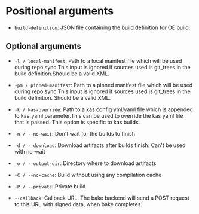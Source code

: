 # Positional arguments

* `build-definition`: JSON file containing the build definition for OE build.

## Optional arguments

* `-l / local-manifest`: Path to a local manifest file which will be used during repo sync.This input is ignored if sources used is git_trees in the build definition.Should be a valid XML.

* `-pm / pinned-manifest`: Path to a pinned manifest file which will be used during repo sync.This input is ignored if sources used is git_trees in the build definition. Should be a valid XML.

* `-k / kas-override`: Path to a kas config yml/yaml file which is appended to kas_yaml parameter.This can be used to override the kas yaml file that is passed. This option is specific to kas builds.

* `-n / --no-wait`: Don't wait for the builds to finish

* `-d / --download`: Download artifacts after builds finish. Can't be used with no-wait

* `-o / --output-dir`: Directory where to download artifacts

* `-C / --no-cache`: Build without using any compilation cache

* `-P / --private`: Private build

* `--callback`: Callback URL. The bake backend will send a POST request to this URL with signed data, when bake completes.
